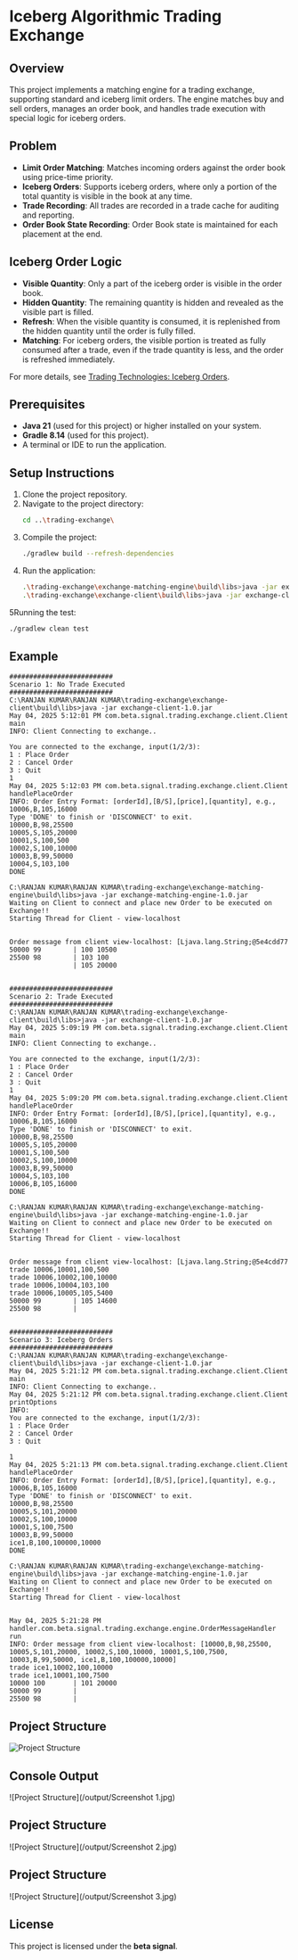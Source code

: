 # Iceberg Algorithmic Trading Exchange

## Overview

This project implements a matching engine for a trading exchange, supporting standard and iceberg limit orders. The engine matches buy and sell orders, manages an order book, and handles trade execution with special logic for iceberg orders.

## Problem

- **Limit Order Matching**: Matches incoming orders against the order book using price-time priority.
- **Iceberg Orders**: Supports iceberg orders, where only a portion of the total quantity is visible in the book at any time.
- **Trade Recording**: All trades are recorded in a trade cache for auditing and reporting.
- **Order Book State Recording**: Order Book state is maintained for each placement at the end.

## Iceberg Order Logic

- **Visible Quantity**: Only a part of the iceberg order is visible in the order book.
- **Hidden Quantity**: The remaining quantity is hidden and revealed as the visible part is filled.
- **Refresh**: When the visible quantity is consumed, it is replenished from the hidden quantity until the order is fully filled.
- **Matching**: For iceberg orders, the visible portion is treated as fully consumed after a trade, even if the trade quantity is less, and the order is refreshed immediately.

For more details, see [Trading Technologies: Iceberg Orders](https://library.tradingtechnologies.com/trade/tto-iceberg-order.html).

## Prerequisites

- **Java 21** (used for this project) or higher installed on your system.
- **Gradle 8.14** (used for this project).
- A terminal or IDE to run the application.

## Setup Instructions

1. Clone the project repository.
2. Navigate to the project directory:
   ```bash
   cd ..\trading-exchange\
   ```
3. Compile the project:
   ```bash
   ./gradlew build --refresh-dependencies
   ```
4. Run the application:
   ```bash
   .\trading-exchange\exchange-matching-engine\build\libs>java -jar exchange-matching-engine-1.0.jar
   .\trading-exchange\exchange-client\build\libs>java -jar exchange-client-1.0.jar
   ```
5Running the test:
   ```bash
   ./gradlew clean test
   ```
   
## Example
```
##########################
Scenario 1: No Trade Executed
##########################
C:\RANJAN KUMAR\RANJAN KUMAR\trading-exchange\exchange-client\build\libs>java -jar exchange-client-1.0.jar
May 04, 2025 5:12:01 PM com.beta.signal.trading.exchange.client.Client main
INFO: Client Connecting to exchange..

You are connected to the exchange, input(1/2/3):
1 : Place Order
2 : Cancel Order
3 : Quit
1
May 04, 2025 5:12:03 PM com.beta.signal.trading.exchange.client.Client handlePlaceOrder
INFO: Order Entry Format: [orderId],[B/S],[price],[quantity], e.g., 10006,B,105,16000
Type 'DONE' to finish or 'DISCONNECT' to exit.
10000,B,98,25500
10005,S,105,20000
10001,S,100,500
10002,S,100,10000
10003,B,99,50000
10004,S,103,100
DONE

C:\RANJAN KUMAR\RANJAN KUMAR\trading-exchange\exchange-matching-engine\build\libs>java -jar exchange-matching-engine-1.0.jar
Waiting on Client to connect and place new Order to be executed on Exchange!!
Starting Thread for Client - view-localhost


Order message from client view-localhost: [Ljava.lang.String;@5e4cdd77
50000 99        | 100 10500
25500 98        | 103 100
                | 105 20000


##########################
Scenario 2: Trade Executed
##########################
C:\RANJAN KUMAR\RANJAN KUMAR\trading-exchange\exchange-client\build\libs>java -jar exchange-client-1.0.jar
May 04, 2025 5:09:19 PM com.beta.signal.trading.exchange.client.Client main
INFO: Client Connecting to exchange..

You are connected to the exchange, input(1/2/3):
1 : Place Order
2 : Cancel Order
3 : Quit
1
May 04, 2025 5:09:20 PM com.beta.signal.trading.exchange.client.Client handlePlaceOrder
INFO: Order Entry Format: [orderId],[B/S],[price],[quantity], e.g., 10006,B,105,16000
Type 'DONE' to finish or 'DISCONNECT' to exit.
10000,B,98,25500
10005,S,105,20000
10001,S,100,500
10002,S,100,10000
10003,B,99,50000
10004,S,103,100
10006,B,105,16000
DONE

C:\RANJAN KUMAR\RANJAN KUMAR\trading-exchange\exchange-matching-engine\build\libs>java -jar exchange-matching-engine-1.0.jar
Waiting on Client to connect and place new Order to be executed on Exchange!!
Starting Thread for Client - view-localhost


Order message from client view-localhost: [Ljava.lang.String;@5e4cdd77
trade 10006,10001,100,500
trade 10006,10002,100,10000
trade 10006,10004,103,100
trade 10006,10005,105,5400
50000 99        | 105 14600
25500 98        |


##########################
Scenario 3: Iceberg Orders
##########################
C:\RANJAN KUMAR\RANJAN KUMAR\trading-exchange\exchange-client\build\libs>java -jar exchange-client-1.0.jar
May 04, 2025 5:21:12 PM com.beta.signal.trading.exchange.client.Client main
INFO: Client Connecting to exchange..
May 04, 2025 5:21:12 PM com.beta.signal.trading.exchange.client.Client printOptions
INFO:
You are connected to the exchange, input(1/2/3):
1 : Place Order
2 : Cancel Order
3 : Quit

1
May 04, 2025 5:21:13 PM com.beta.signal.trading.exchange.client.Client handlePlaceOrder
INFO: Order Entry Format: [orderId],[B/S],[price],[quantity], e.g., 10006,B,105,16000
Type 'DONE' to finish or 'DISCONNECT' to exit.
10000,B,98,25500
10005,S,101,20000
10002,S,100,10000
10001,S,100,7500
10003,B,99,50000
ice1,B,100,100000,10000
DONE

C:\RANJAN KUMAR\RANJAN KUMAR\trading-exchange\exchange-matching-engine\build\libs>java -jar exchange-matching-engine-1.0.jar
Waiting on Client to connect and place new Order to be executed on Exchange!!
Starting Thread for Client - view-localhost


May 04, 2025 5:21:28 PM handler.com.beta.signal.trading.exchange.engine.OrderMessageHandler run
INFO: Order message from client view-localhost: [10000,B,98,25500, 10005,S,101,20000, 10002,S,100,10000, 10001,S,100,7500, 10003,B,99,50000, ice1,B,100,100000,10000]
trade ice1,10002,100,10000
trade ice1,10001,100,7500
10000 100       | 101 20000
50000 99        |
25500 98        |
```

## Project Structure
![Project Structure](/output/project-structure.jpg)

## Console Output
![Project Structure](/output/Screenshot 1.jpg)
## Project Structure
![Project Structure](/output/Screenshot 2.jpg)
## Project Structure
![Project Structure](/output/Screenshot 3.jpg)

## License

This project is licensed under the **beta signal**.